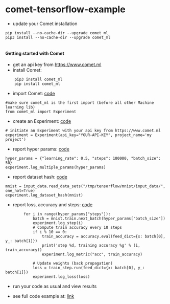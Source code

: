 # comet-tensorflow-example
   * update your Comet installation
```
pip install --no-cache-dir --upgrade comet_ml
pip3 install --no-cache-dir --upgrade comet_ml
    
```

#### Getting started with Comet
   * get an api key from https://www.comet.ml
   * install Comet:
```
    pip3 install comet_ml
    pip install comet_ml
```

   * import Comet:  [code](https://github.com/comet-ml/comet-quickstart-guide/blob/master/tensorflow/comet_tensorflow_example.py#L11)
```
#make sure comet_ml is the first import (before all other Machine learning lib)
from comet_ml import Experiment
```
   * create an Experiment: [code](https://github.com/comet-ml/comet-quickstart-guide/blob/master/tensorflow/comet_tensorflow_example.py#L45)
```
# initiate an Experiment with your api key from https://www.comet.ml
experiment = Experiment(api_key="YOUR-API-KEY", project_name='my project')
```
+ report hyper params: [code](https://github.com/comet-ml/comet-quickstart-guide/blob/master/tensorflow/comet_tensorflow_example.py#L46)
```
hyper_params = {"learning_rate": 0.5, "steps": 100000, "batch_size": 50}
experiment.log_multiple_params(hyper_params)
```
+ report dataset hash: [code](https://github.com/comet-ml/comet-quickstart-guide/blob/master/tensorflow/comet_tensorflow_example.py#L47)
```
mnist = input_data.read_data_sets("/tmp/tensorflow/mnist/input_data/", one_hot=True)
experiment.log_dataset_hash(mnist)
```
+ report loss, accuracy and steps: [code](https://github.com/comet-ml/comet-quickstart-guide/blob/master/tensorflow/comet_tensorflow_example.py#L53-L64)
```
        for i in range(hyper_params["steps"]):
            batch = mnist.train.next_batch(hyper_params["batch_size"])
            experiment.log_step(i)
            # Compute train accuracy every 10 steps
            if i % 10 == 0:
                train_accuracy = accuracy.eval(feed_dict={x: batch[0], y_: batch[1]})
                print('step %d, training accuracy %g' % (i, train_accuracy))
                experiment.log_metric("acc", train_accuracy)

            # Update weights (back propagation)
            loss = train_step.run(feed_dict={x: batch[0], y_: batch[1]})
            experiment.log_loss(loss)
```

   * run your code as usual and view results 

   * see full code example at: [link](https://github.com/comet-ml/comet-quickstart-guide/blob/master/tensorflow/comet_tensorflow_example.py)

